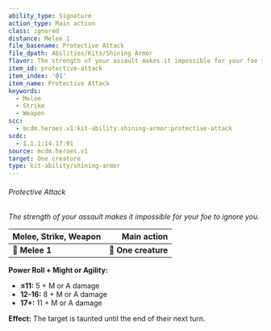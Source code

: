 ```yaml
---
ability_type: Signature
action_type: Main action
class: ignored
distance: Melee 1
file_basename: Protective Attack
file_dpath: Abilities/Kits/Shining Armor
flavor: The strength of your assault makes it impossible for your foe to ignore you.
item_id: protective-attack
item_index: '01'
item_name: Protective Attack
keywords:
  - Melee
  - Strike
  - Weapon
scc:
  - mcdm.heroes.v1:kit-ability.shining-armor:protective-attack
scdc:
  - 1.1.1:14.17:01
source: mcdm.heroes.v1
target: One creature
type: kit-ability/shining-armor
---
```


###### Protective Attack

*The strength of your assault makes it impossible for your foe to ignore you.*

| **Melee, Strike, Weapon** |     **Main action** |
| ------------------------- | ------------------: |
| **📏 Melee 1**            | **🎯 One creature** |

**Power Roll + Might or Agility:**

- **≤11:** 5 + M or A damage
- **12-16:** 8 + M or A damage
- **17+:** 11 + M or A damage

**Effect:** The target is taunted until the end of their next turn.
